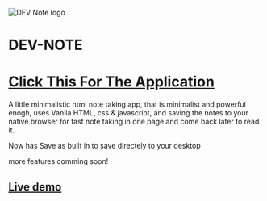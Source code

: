 ![DEV Note logo](.src/appletouchicon.png)

# DEV-NOTE

# [Click This For The Application](https://imagineeeinc.github.io/DEV-NOTE/src/index.html)

A little minimalistic html note taking app, that is minimalist and powerful enogh, uses Vanila HTML, css & javascript, and saving the notes to your native browser for fast note taking in one page and come back later to read it.

Now has Save as built in to save directely to your desktop

more features comming soon!

## [Live demo](https://imagineeeinc.github.io/DEV-NOTE/src/index.html)
